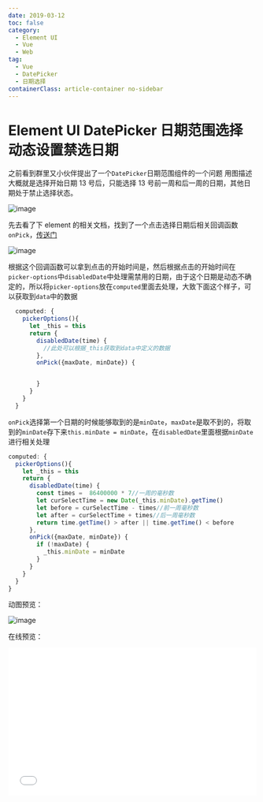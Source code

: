 ```yaml
---
date: 2019-03-12
toc: false
category:
  - Element UI
  - Vue
  - Web
tag:
  - Vue
  - DatePicker
  - 日期选择
containerClass: article-container no-sidebar
---
```


# Element UI DatePicker 日期范围选择动态设置禁选日期

之前看到群里又小伙伴提出了一个`DatePicker`日期范围组件的一个问题
用图描述大概就是选择开始日期 13 号后，只能选择 13 号前一周和后一周的日期，其他日期处于禁止选择状态。

<!-- more -->

![image](https://image.liubing.me/2019/12/26/4c3e37b2f6308.png)

先去看了下 element 的相关文档，找到了一个点击选择日期后相关回调函数`onPick`，[传送门](http://element-cn.eleme.io/#/zh-CN/component/date-picker#picker-options)

![image](https://image.liubing.me/2019/12/26/8e4e2c936d971.png)

根据这个回调函数可以拿到点击的开始时间是，然后根据点击的开始时间在`picker-options`中`disabledDate`中处理需禁用的日期，由于这个日期是动态不确定的，所以将`picker-options`放在`computed`里面去处理，大致下面这个样子，可以获取到`data`中的数据

```javascript
  computed: {
    pickerOptions(){
      let _this = this
      return {
        disabledDate(time) {
          //此处可以根据_this获取到data中定义的数据
        },
        onPick({maxDate, minDate}) {


        }
      }
    }
  }
```

`onPick`选择第一个日期的时候能够取到的是`minDate`，`maxDate`是取不到的，将取到的`minDate`存下来`this.minDate = minDate`，在`disabledDate`里面根据`minDate`进行相关处理

```javascript
computed: {
  pickerOptions(){
    let _this = this
    return {
      disabledDate(time) {
        const times =  86400000 * 7//一周的毫秒数
        let curSelectTime = new Date(_this.minDate).getTime()
        let before = curSelectTime - times//前一周毫秒数
        let after = curSelectTime + times//后一周毫秒数
        return time.getTime() > after || time.getTime() < before
      },
      onPick({maxDate, minDate}) {
        if (!maxDate) {
          _this.minDate = minDate
        }
      }
    }
  }
}
```

动图预览：

![image](https://image.liubing.me/2019/12/26/6ef3d8a77c480.gif)

在线预览：

<iframe width="100%" height="300" src="//jsrun.pro/beXKp/embedded/all/light/" allowfullscreen="allowfullscreen" frameborder="0"></iframe>
